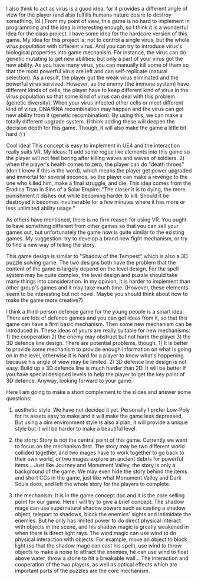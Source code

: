 I also think to act as virus is a good idea, for it provides a different angle of view for the player (and also fulfills humans nature desire to destroy something, lol.) From my point of view, this game is no hard to implement in programming and the idea is interesting enough, so I think it is a wonderful idea for the class project. I have some idea for the hardcore version of this game. My idea for this project is: not to control a single virus, but the whole *virus population* with different virus. And you can try to introduce virus's biological properties into game mechanism. For instance, the virus can do genetic mutating to get new abilities: but only a part of your virus got the new ability. As you have many virus, you can manually kill some of them so that the most powerful virus are left and can self-replicate (natural selection). As a result, the player got the weak virus eliminated and the powerful virus survived. However, as the enemy (the immune system) have different kinds of cells, the player have to keep different kind of virus in the virus population so that some kind of virus can deal with this problem (genetic diversity). When your virus infected other cells or meet different kind of virus, DNA/RNA recombination may happen and the virus can got new ability from it (genetic recombination). By using this, we can make a totally different upgrade system. (I think adding these will deepen the decision depth for this game. Though, it will also make the game a little bit hard :) )


Cool idea! This concept is easy to implement in UE4 and the interaction really suits VR. My ideas: 1) add some rogue like elements into this game so the player will not feel boring after killing waves and waves of soldiers. 2) when the player's health comes to zero, the player can do "death throes" (don't know if this is the word), which means the player get power upgraded and immortal for several seconds, so the player can make a revenge to the one who killed him, make a final struggle, and die. This idea comes from the Eradica Titan in Sins of a Solar Empire: "The closer it is to dying, the more punishment it dishes out while becoming harder to kill. Should it be destroyed it becomes invulnerable for a few minutes where it has more or less unlimited ability usage."

As others have mentioned, there is no firm reason for using VR. You ought to have something different from other games so that you can sell your games out, but unfortunately the game now is quite similar to the existing games. My suggestion: try to develop a brand new fight mechanism, or try to find a new way of telling the story.

<!-- This game is almost the same with -->

This game design is similar to "Shadow of the Tempest" which is also a 3D puzzle solving game. The two designs both have the problem that the content of the game is largely depend on the level design. For the spell system may be quite complex, the level design and puzzle should take many things into consideration. In my opinion, it is harder to implement than other group's games and it may take much time. (However, these elements seem to be interesting but not novel. Maybe you should think about how to make the game more creative?)

I think a third-person defence game for the young people is a smart idea. There are lots of defence games and you can get ideas from it, so that this game can have a firm basic mechanism. Then some new mechanism can be introduced in. These ideas of yours are really suitable for new mechanisms: 1) the cooperation 2) the enemy may obstruct but not harm the player 3) the 3D defence line design. There are potential problems, though. 1) It is better to provide some mechanism to provide enough information on what is going on in the level, otherwise it is hard for a player to know what's happening because his angle of view may be limited. 2) 3D defence line design is not easy. Build up a 3D defence line is much harder than 2D. It will be better if you have special designed levels to help the player to get the key point of 3D defence. Anyway, looking forward to your game.     


Here I am going to make a short complement to the slides and answer some questions:

1) aesthetic style: We have not decided it yet. Personally I prefer Low-Poly for its assets easy to make and it will make the game less depressed. But using a dim environment style is also a plan, it will provide a unique style but it will be harder to make a beautiful level. 

2) the story: Story is not the central point of this game. Currently we want to focus on the mechanism first. The story may be two different world collided together, and two mages have to work together to go back to their own world, or two mages explore an ancient debris for powerful items... Just like Journey and Monument Valley, the story is only a background of the game. We may even hide the story behind the items and short CGs in the game, just like what Monument Valley and Dark Souls does, and left the whole story for the players to complete.

3) the mechanism: It is in the game concept doc and it is the core selling point for our game. Here I will try to give a brief concept: The shadow mage can use supernatural shadow powers such as casting a shadow object, teleport to shadows, block the enemies' sights and intimidate the enemies. But he only has limited power to do direct physical interact with objects in the scene, and his shadow magic is greatly weakened in when there is direct light rays. The wind magic can use wind to do physical interaction with objects. For example, move an object to block light (so that the shadow mage can cast his spell), use wind to throw objects to make a noise to attract the enemies, he can use wind to float above water, throw a stone to hit a breakable wall... The interaction and cooperation of the two players, as well as optical effects which are important parts of the puzzles are the core mechanism. 
